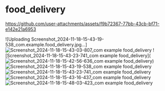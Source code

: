 # food_delivery
https://github.com/user-attachments/assets/f9b72367-77bb-43cb-bf71-e142e21a6953

![Uploading Screenshot_2024-11-18-15-43-19-538_com.example.food_delivery.jpg…]![Screenshot_2024-11-18-15-43-03-807_com example food_delivery](https://github.com/user-attachments/assets/61429b9a-0e7a-40d7-8f0d-f2a8b32fe497)
![Screenshot_2024-11-18-15-43-23-741_com example food_delivery](![Screenshot_2024-11-18-15-42-56-636_com example food_delivery](https://github.com/user-attachments/assets/ca4fc106-c2fb-4587-a84a-54c1bf241b75))
![Screenshot_2024-11-18-15-43-19-538_com example food_delivery](https://github.com/user-attachments/assets/b8b94197-26b6-4627-becf-6e05dd5d74f2)
![Screenshot_2024-11-18-15-43-23-741_com example food_delivery](https://github.com/user-attachments/assets/b94dce60-e757-44a1-8029-e81709f57bfa)
![Screenshot_2024-11-18-15-43-16-437_com example food_delivery](https://github.com/user-attachments/assets/30fb1617-fb58-4e1a-9d57-62119b68febf)
![Screenshot_2024-11-18-15-48-03-423_com example food_delivery](https://github.com/user-attachments/assets/f5457256-b713-446c-9718-ce3160fbf624)
